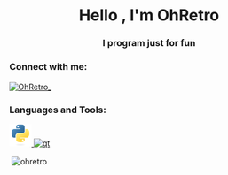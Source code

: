 <h1 align="center">Hello , I'm OhRetro</h1>
<h3 align="center">I program just for fun</h3>

<h3 align="left">Connect with me:</h3>
<p align="left">
<a href="https://twitter.com/OhRetro_" target="blank"><img align="center" src="https://raw.githubusercontent.com/rahuldkjain/github-profile-readme-generator/neutral-icons/src/images/icons/Social/twitter.svg" alt="OhRetro_" height="30" width="40" /></a>
</p>

<h3 align="left">Languages and Tools:</h3>
<p align="left"> <a href="https://www.python.org" target="_blank"> <img src="https://raw.githubusercontent.com/devicons/devicon/master/icons/python/python-original.svg" alt="python" width="40" height="40"/> </a> <a href="https://www.qt.io/" target="_blank"> <img src="https://upload.wikimedia.org/wikipedia/commons/0/0b/Qt_logo_2016.svg" alt="qt" width="40" height="40"/> </a> </p>

<p>&nbsp;<img align="center" src="https://github-readme-stats.vercel.app/api?username=ohretro&show_icons=true&theme=dark&locale=en" alt="ohretro" /></p>
